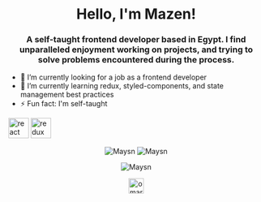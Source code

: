 




<h1 align="center">Hello, I'm Mazen!</h1>
<h3 align="center">A self-taught frontend developer based in Egypt. I find unparalleled enjoyment working on projects, and trying to solve problems encountered during the process.</h3>


- 🔭 I’m currently looking for a job as a frontend developer
- 🌱 I’m currently learning redux, styled-components, and state management best practices
- ⚡ Fun fact: I'm self-taught


<p align="left">
  <img
    src="https://devicons.github.io/devicon/devicon.git/icons/react/react-original-wordmark.svg"
    alt="react"
    width="40"
    height="40"
  />
  <img
    src="https://devicons.github.io/devicon/devicon.git/icons/redux/redux-original.svg"
    alt="redux"
    width="40"
    height="40"
  />
</p>

<p align="center">
  <img src="https://github-readme-stats.vercel.app/api?username=Maysn&show_icons=true&include_all_commits=true&theme=material-palenight" alt="Maysn" />
  <img align="top" src="https://github-readme-stats.vercel.app/api/top-langs/?username=Maysn&layout=compact&hide=html&theme=material-palenight" alt="Maysn" />
</p>

<p align="center">
  <img align="" src="https://github-readme-stats.vercel.app/api/pin/?username=Maysn&repo=portfolio&theme=material-palenight" alt="Maysn"> 
</p>

<p align="center">
<a href="https://www.linkedin.com/in/mazen-mohamed-a983b6207/" target="_blank"><img align="center" src="https://cdn.jsdelivr.net/npm/simple-icons@3.0.1/icons/linkedin.svg" alt="omar-elgaml" height="30" width="30" /></a>
</p>
